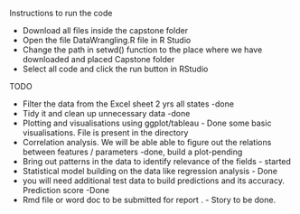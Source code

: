 Instructions to run the code
* Download all files inside the capstone folder
* Open the file DataWrangling.R file in R Studio
* Change the path in setwd() function to the place 
where we have downloaded and placed Capstone folder
* Select all code and click the run button in RStudio


TODO
* Filter the data from the Excel sheet 2 yrs all states -done
* Tidy it and clean up unnecessary data -done
* Plotting and visualisations using ggplot/tableau - Done some basic visualisations. File is present in the directory
* Correlation analysis. We will be able able to figure out the relations between features / parameters -done, build a plot-pending
* Bring out patterns in the data to identify relevance of the fields - started
* Statistical model building on the data like regression analysis - Done
* you will need additional test data to build predictions and its accuracy. Prediction score -Done
* Rmd file or word doc to be submitted for report . - Story to be done.
